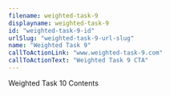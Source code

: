 ```yaml
---
filename: weighted-task-9
displayname: weighted-task-9
id: "weighted-task-9-id"
urlSlug: "weighted-task-9-url-slug"
name: "Weighted Task 9"
callToActionLink: "www.weighted-task-9.com"
callToActionText: "Weighted Task 9 CTA"
---
```


Weighted Task 10 Contents
